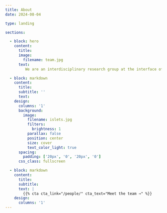 ```yaml
---
title: About
date: 2024-08-04

type: landing

sections:

  - block: hero
    content:
      title:
      image:
        filename: team.jpg  
      text:
         We are an interdisciplinary research group at the interface of genomics, biophysics, and precision medicine. Our mission is to develop new genomic technologies to map and model cellular dysfunction in human disease.

  - block: markdown
    content:
      title:
      subtitle: ''
      text:
    design:
      columns: '1'
      background:
        image:
          filename: islets.jpg
          filters:
            brightness: 1
          parallax: false
          position: center
          size: cover
          text_color_light: true
      spacing:
        padding: ['20px', '0', '20px', '0']
      css_class: fullscreen

  - block: markdown
    content:
      title:
      subtitle:
      text: |
        {{% cta cta_link="/people/" cta_text="Meet the team →" %}}
    design:
      columns: '1'
---
```

